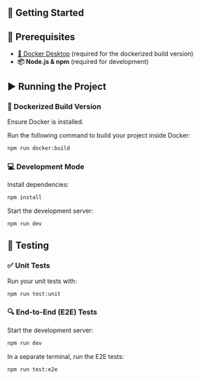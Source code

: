 ## 🚀 Getting Started

## 📌 Prerequisites

- [🐳 Docker Desktop](https://www.docker.com/products/docker-desktop/) (required for the dockerized build version)
- **📦 Node.js & npm** (required for development)

## ▶️ Running the Project

### 🐳 Dockerized Build Version

Ensure Docker is installed.

Run the following command to build your project inside Docker:

```bash
npm run docker:build
```

### 💻 Development Mode

Install dependencies:

```bash
npm install
```

Start the development server:

```bash
npm run dev
```

## 🧪 Testing

### ✅ Unit Tests

Run your unit tests with:

```bash
npm run test:unit
```

### 🔍 End-to-End (E2E) Tests

Start the development server:

```bash
npm run dev
```

In a separate terminal, run the E2E tests:

```bash
npm run test:e2e
```
